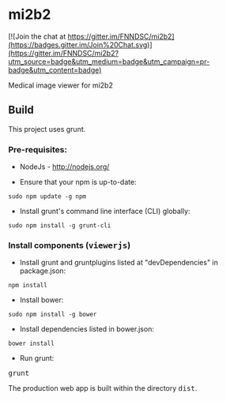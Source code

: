 # mi2b2

[![Join the chat at https://gitter.im/FNNDSC/mi2b2](https://badges.gitter.im/Join%20Chat.svg)](https://gitter.im/FNNDSC/mi2b2?utm_source=badge&utm_medium=badge&utm_campaign=pr-badge&utm_content=badge)

Medical image viewer for  mi2b2

## Build
This project uses grunt.

### Pre-requisites:
* NodeJs - http://nodejs.org/

* Ensure that your npm is up-to-date: 

````
sudo npm update -g npm
````

* Install grunt's command line interface (CLI) globally: 

````sudo npm install -g grunt-cli````

### Install components (<tt>viewerjs</tt>)

* Install grunt and gruntplugins listed at "devDependencies" in package.json: 

````npm install````

* Install bower: 

````sudo npm install -g bower````

* Install dependencies listed in bower.json: 

````bower install````

* Run grunt: 

<tt>grunt</tt>
 
The production web app is built within the directory <tt>dist</tt>.



